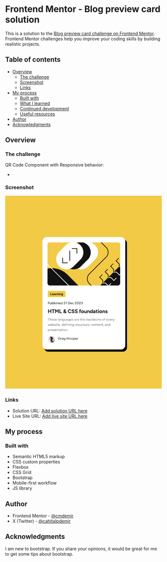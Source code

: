 # Frontend Mentor - Blog preview card solution

This is a solution to the [Blog preview card challenge on Frontend Mentor](https://www.frontendmentor.io/challenges/blog-preview-card-ckPaj01IcS). Frontend Mentor challenges help you improve your coding skills by building realistic projects. 

## Table of contents

- [Overview](#overview)
  - [The challenge](#the-challenge)
  - [Screenshot](#screenshot)
  - [Links](#links)
- [My process](#my-process)
  - [Built with](#built-with)
  - [What I learned](#what-i-learned)
  - [Continued development](#continued-development)
  - [Useful resources](#useful-resources)
- [Author](#author)
- [Acknowledgments](#acknowledgments)



## Overview

### The challenge

QR Code Component with Responsive behavior:

- 
### Screenshot



<img src="./design/screenshot_2.png">



### Links

- Solution URL: [Add solution URL here](https://github.com/cmdemir/1-qr-code-component.git)
- Live Site URL: [Add live site URL here](https://1-qr-code-component.vercel.app/)

## My process

### Built with

- Semantic HTML5 markup
- CSS custom properties
- Flexbox
- CSS Grid
- Bootstrap
- Mobile-first workflow
- JS library


## Author

- Frontend Mentor - [@cmdemir](https://www.frontendmentor.io/profile/cmdemir)
- X (Twitter) - [@cahitalpdemir](https://www.x.com/cahitalpdemir)


## Acknowledgments

I am new to bootstrap. If you share your opinions, it would be great for me to get some tips about bootstrap. 


